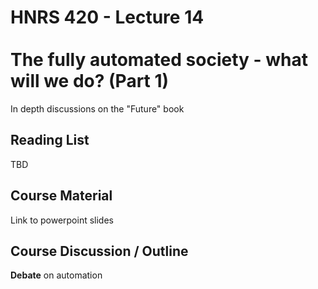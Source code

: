 # HNRS 420 - Lecture 14 <br/><br/>The fully automated society - what will we do? (Part 1)


In depth discussions on the "Future" book

## Reading List
TBD

## Course Material
Link to powerpoint slides

## Course Discussion / Outline
**Debate** on automation

